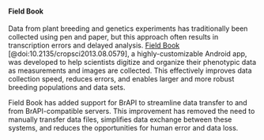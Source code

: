 #### Field Book

<!-- Trevor and Chaney -->

Data from plant breeding and genetics experiments has traditionally been collected using pen and paper, but this approach often results in transcription errors and delayed analysis.
[Field Book](fieldbook.phenoapps.org/) [@doi:10.2135/cropsci2013.08.0579], a highly-customizable Android app, was developed to help scientists digitize and organize their phenotypic data as measurements and images are collected.
This effectively improves data collection speed, reduces errors, and enables larger and more robust breeding populations and data sets. 

Field Book has added support for BrAPI to streamline data transfer to and from BrAPI-compatible servers.
This improvement has removed the need to manually transfer data files, simplifies data exchange between these systems, and reduces the opportunities for human error and data loss.
